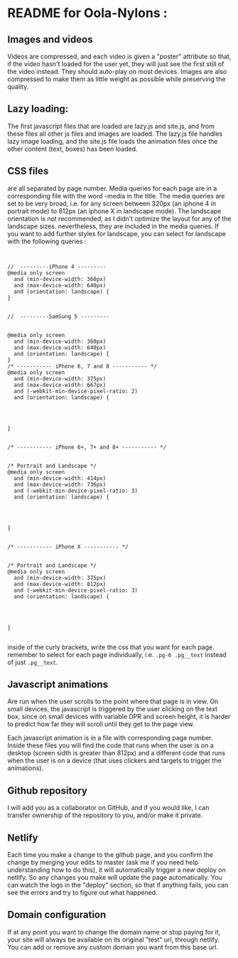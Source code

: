

# README for Oola-Nylons :


## Images and videos


Videos are compressed, and each video is given a "poster" attribute so that, if the video hasn't loaded for the user yet, they will just see the first still of the video instead. They should auto-play on most devices. Images are also compressed to make them as little weight as possible while preserving the quality.


## Lazy loading:


The first javascript files that are loaded are lazy.js and site.js, and from these files all other js files and images are loaded. The lazy.js file handles lazy image loading, and the site.js file loads the animation files once the other content (text, boxes) has been loaded.


## CSS files
are all separated by page number. Media queries for each page are in a corresponding file with the word -media in the title. The media queries are set to be very broad, i.e. for any screen between 320px (an iphone 4 in portrait mode) to 812px (an iphone X in landscape mode). The landscape orientation is not recommended, as I didn’t optimize the layout for any of the landscape sizes. nevertheless, they are included in the media queries. If you want to add further styles for landscape, you can select for landscape with the following queries :


```


//  ---------iPhone 4 ---------
@media only screen
  and (min-device-width: 360px)
  and (max-device-width: 640px)
  and (orientation: landscape) {
}


//  ---------SamSung 5 ---------


@media only screen
  and (min-device-width: 360px)
  and (max-device-width: 640px)
  and (orientation: landscape) {
}
/* ----------- iPhone 6, 7 and 8 ----------- */
@media only screen
  and (min-device-width: 375px)
  and (max-device-width: 667px)
  and (-webkit-min-device-pixel-ratio: 2)
  and (orientation: landscape) {




}


/* ----------- iPhone 6+, 7+ and 8+ ----------- */


/* Portrait and Landscape */
@media only screen
  and (min-device-width: 414px)
  and (max-device-width: 736px)
  and (-webkit-min-device-pixel-ratio: 3)
  and (orientation: landscape) {




}


/* ----------- iPhone X ----------- */


/* Portrait and Landscape */
@media only screen
  and (min-device-width: 375px)
  and (max-device-width: 812px)
  and (-webkit-min-device-pixel-ratio: 3)
  and (orientation: landscape) {




}


```
inside of the curly brackets, write the css that you want for each page. remember to select for each page individually, i.e. ```.pg-6 .pg__text``` instead of just ```.pg__text```.


## Javascript animations


Are run when the user scrolls to the point where that page is in view. On small devices, the javascript is triggered by the user clicking on the text box, since on small devices with variable DPR and screen height, it is harder to predict how far they will scroll until they get to the page view.


Each javascript animation is in a file with corresponding page number. Inside these files you will find the code that runs when the user is on a desktop (screen sidth is greater than 812px) and a different code that runs when the user is on a device (that uses clickers and targets to trigger the animations).


## Github repository


I will add you as a collaborator on GitHub, and if you would like, I can transfer ownership of the repository to you, and/or make it private.


## Netlify


Each time you make a change to the github page, and you confirm the change by merging your edits to master (ask me if you need help understanding how to do this), it will automatically trigger a new deploy on netlify. So any changes you make will update the page automatically. You can watch the logs in the "deploy" section, so that if anything fails, you can see the errors and try to figure out what happened.


## Domain configuration


If at any point you want to change the domain name or stop paying for it, your site will always be available on its original "test" url, through netlify. You can add or remove any custom domain you want from this base url.



